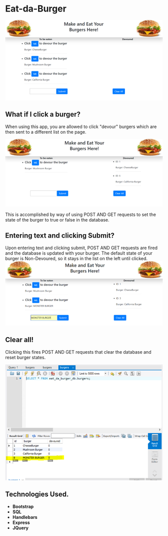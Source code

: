 # Eat-da-Burger
![Home](https://github.com/erict54757/Eat-da-Burger/blob/master/public/assets/img/home.PNG?raw=true)

## What if I click a burger?
When using this app, you are allowed to click "devour" burgers which are then sent to a different list on the page. 



![Click](https://github.com/erict54757/Eat-da-Burger/blob/master/public/assets/img/devoured%20list.PNG?raw=true)

This is accomplished by way of using POST AND GET requests to set the state of the burger to true or false in the database. 



## Entering text and clicking Submit?
Upon entering text and clicking submit, POST AND GET requests are fired and the database is updated with your burger. The default state of your burger is Non-Devoured, so it stays in the list on the left until clicked. 
![Submit](https://github.com/erict54757/Eat-da-Burger/blob/master/public/assets/img/MONSTER%20BURGER%20ADDED.PNG?raw=true)



## Clear all!
Clicking this fires POST AND GET requests that clear the database and reset burger states. 



![Clear](https://github.com/erict54757/Eat-da-Burger/blob/master/public/assets/img/MONSTER%20BURGER%20SQL.PNG?raw=true)



## Technologies Used.
* **Bootstrap**
* **SQL**
* **Handlebars**
* **Express**
* **JQuery**



